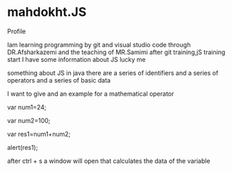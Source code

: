 # mahdokht.JS
Profile

Iam learning programming by git and visual studio code 
through DR.Afsharkazemi and the teaching of MR.Samimi
after git training,jS training start
I have some information about JS lucky me 

something about JS in java there are a series of identifiers and a series of operators and a series of basic data 

I want to give and an example for a mathematical operator 

var num1=24;

var num2=100;

var res1=num1+num2;

alert(res1);

after ctrl + s
a window will open that calculates the data of the variable 

